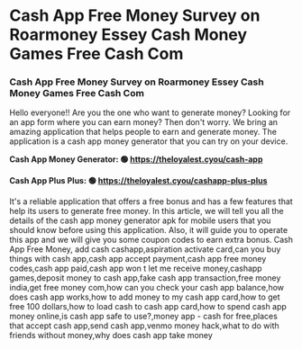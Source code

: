 # Cash App Free Money Survey on Roarmoney Essey Cash Money Games Free Cash Com

### Cash App Free Money Survey on Roarmoney Essey Cash Money Games Free Cash Com

Hello everyone!! Are you the one who want to generate money? Looking for an app form where you can earn money? Then don't worry. We bring an amazing application that helps people to earn and generate money. The application is a cash app money generator that you can try on your device.

<strong>Cash App Money Generator: 🟢 https://theloyalest.cyou/cash-app</strong>

<strong>Cash App Plus Plus: 🟢 https://theloyalest.cyou/cashapp-plus-plus</strong>

It's a reliable application that offers a free bonus and has a few features that help its users to generate free money. In this article, we will tell you all the details of the cash app money generator apk for mobile users that you should know before using this application. Also, it will guide you to operate this app and we will give you some coupon codes to earn extra bonus. Cash App Free Money, add cash cashapp,aspiration activate card,can you buy things with cash app,cash app accept payment,cash app free money codes,cash app paid,cash app won t let me receive money,cashapp games,deposit money to cash app,fake cash app transaction,free money india,get free money com,how can you check your cash app balance,how does cash app works,how to add money to my cash app card,how to get free 100 dollars,how to load cash to cash app card,how to spend cash app money online,is cash app safe to use?,money app - cash for free,places that accept cash app,send cash app,venmo money hack,what to do with friends without money,why does cash app take money
